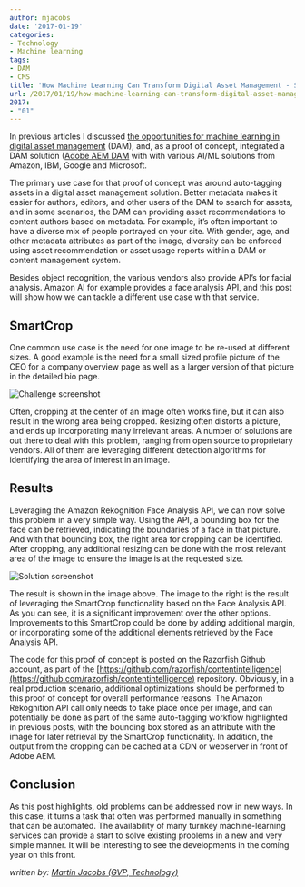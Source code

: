 ```yaml
---
author: mjacobs
date: '2017-01-19'
categories:
- Technology
- Machine learning
tags:
- DAM
- CMS
title: 'How Machine Learning Can Transform Digital Asset Management - SmartCrop'
url: /2017/01/19/how-machine-learning-can-transform-digital-asset-management-smartcrop
2017:
- "01"
---
```


In previous articles I discussed [the opportunities for machine learning in digital asset management](https://www.linkedin.com/pulse/how-machine-learning-can-transform-digital-asset-martin-jacobs) (DAM), and, as a proof of concept, integrated a DAM solution ([Adobe AEM DAM](http://www.adobe.com/content/dam/Adobe/en/solutions/web-experience-management/pdfs/datasheet-aem-dam-ue.pdf) with with various AI/ML solutions from Amazon, IBM, Google and Microsoft.

The primary use case for that proof of concept was around auto-tagging assets in a digital asset management solution. Better metadata makes it easier for authors, editors, and other users of the DAM to search for assets, and in some scenarios, the DAM can providing asset recommendations to content authors based on metadata. For example, it’s often important to have a diverse mix of people portrayed on your site. With gender, age, and other metadata attributes as part of the image, diversity can be enforced using asset recommendation or asset usage reports within a DAM or content management system.

Besides object recognition, the various vendors also provide API’s for facial analysis. Amazon AI for example provides a face analysis API, and this post will show how we can tackle a different use case with that service.

SmartCrop
------------------

One common use case is the need for one image to be re-used at different sizes. A good example is the need for a small sized profile picture of the CEO for a company overview page as well as a larger version of that picture in the detailed bio page.

![Challenge screenshot](/media/dam_smartcrop/smartcrop1.png "Example of challenges")

Often, cropping at the center of an image often works fine, but it can also result in the wrong area being cropped. Resizing often distorts a picture, and ends up incorporating many irrelevant areas.
A number of solutions are out there to deal with this problem, ranging from open source to proprietary vendors. All of them are leveraging different detection algorithms for identifying the area of interest in an image.


Results
--------------------

Leveraging the Amazon Rekognition Face Analysis API, we can now solve this problem in a very simple way. Using the API, a bounding box for the face can be retrieved, indicating the boundaries of a face in that picture. And with that bounding box, the right area for cropping can be identified. After cropping, any additional resizing can be done with the most relevant area of the image to ensure the image is at the requested size.

![Solution screenshot](/media/dam_smartcrop/smartcrop2.png "Solution")

The result is shown in the image above. The image to the right is the result of leveraging the SmartCrop functionality based on the Face Analysis API. As you can see, it is a significant improvement over the other options. Improvements to this SmartCrop could be done by adding additional margin, or incorporating some of the additional elements retrieved by the Face Analysis API.

The code for this proof of concept is posted on the Razorfish Github account, as part of the [https://github.com/razorfish/contentintelligence](https://github.com/razorfish/contentintelligence) repository. Obviously, in a real production scenario, additional optimizations should be performed to this proof of concept for overall performance reasons. The Amazon Rekognition API call only needs to take place once per image, and can potentially be done as part of the same auto-tagging workflow highlighted in previous posts, with the bounding box stored as an attribute with the image for later retrieval by the SmartCrop functionality. In addition, the output from the cropping can be cached at a CDN or webserver in front of Adobe AEM. 

Conclusion
-------

As this post highlights, old problems can be addressed now in new ways. In this case, it turns a task that often was performed manually in something that can be automated. The availability of many turnkey machine-learning services can provide a start to solve existing problems in a new and very simple manner. It will be interesting to see the developments in the coming year on this front.

_written by: [Martin Jacobs (GVP, Technology)](https://www.linkedin.com/in/martinjacobs1)_


